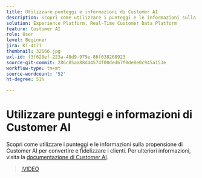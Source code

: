 ```yaml
---
title: Utilizzare punteggi e informazioni di Customer AI
description: Scopri come utilizzare i punteggi e le informazioni sulla propensione di di IA per l’analisi dei clienti per convertire e fidelizzare la clientela.
solution: Experience Platform, Real-Time Customer Data Platform
feature: Customer AI
role: User
level: Beginner
jira: KT-4171
thumbnail: 32666.jpg
exl-id: f3f628ef-223a-48d9-979e-86f038268923
source-git-commit: 286c85aa88d44574f00ded67f0de8e0c945a153e
workflow-type: tm+mt
source-wordcount: '52'
ht-degree: 51%

---
```


# Utilizzare punteggi e informazioni di Customer AI

Scopri come utilizzare i punteggi e le informazioni sulla propensione di Customer AI per convertire e fidelizzare i clienti. Per ulteriori informazioni, visita la [documentazione di Customer AI](https://experienceleague.adobe.com/docs/experience-platform/intelligent-services/customer-ai/overview.html?lang=it).

>[!VIDEO](https://video.tv.adobe.com/v/32666?learn=on&enablevpops)

